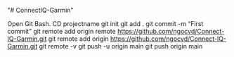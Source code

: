 "# ConnectIQ-Garmin" 


Open Git Bash.
CD projectname
git init
git add .
git commit -m “First commit”
git remote add origin remote https://github.com/ngocvd/Connect-IQ-Garmin.git
git remote add origin https://github.com/ngocvd/Connect-IQ-Garmin.git
git remote -v
git push -u origin main
git push origin main

